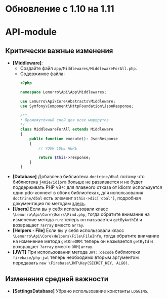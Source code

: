 # Обновление с 1.10 на 1.11

# API-module

## Критически важные изменения
- **[Middleware]**:
  - Создайте файл `app/Middlewares/MiddlewareForAll.php`.
  - Содержимое файла:
    ```php
    <?php

    namespace Lemurro\Api\App\Middlewares;

    use Lemurro\Api\Core\Abstracts\Middleware;
    use Symfony\Component\HttpFoundation\JsonResponse;

    /**
    * Промежуточный слой для всех маршрутов
    */
    class MiddlewareForAll extends Middleware
    {
        public function execute(): JsonResponse
        {
            // YOUR CODE HERE

            return $this->response;
        }
    }
    ```
- **[Database]** Добавлена библиотека `doctrine/dbal` потому что библиотека `j4mie/idiorm` больше не развивается и не будет поддерживать PHP v8+: для плавного отказа от idiorm используется один pdo-коннект в обоих библиотеках, для использования `doctrine/dbal` есть элемент `$this->dic['dbal']`, подробная документация по методам [здесь](https://www.doctrine-project.org/projects/doctrine-dbal/en/latest/reference/data-retrieval-and-manipulation.html#api).
- **[Users]** Если вы у себя использовали класс `\Lemurro\Api\Core\Users\Find.php`, тогда обратите внимание на изменение метода `run`: теперь он называется `getByAuthId` и возвращает `?array` вместо `array`.
- **[Helpers - File]** Если вы у себя использовали класс `\Lemurro\Api\Core\Helpers\File\FileInfo`, тогда обратите внимание на изменение метода `getOneORM`: теперь он называется `getById` и возвращает `?array` вместо `ORM|array`.
- **[JWT]** При использовании метода `JWT::decode` библиотеки `firebase/php-jwt` теперь необходимо вторым аргументом передавать `new \Firebase\JWT\Key(SECRET_KEY, ALGO)`.

## Изменения средней важности
- **[SettingsDatabase]** Убрано использование константы `LOGGING`.
